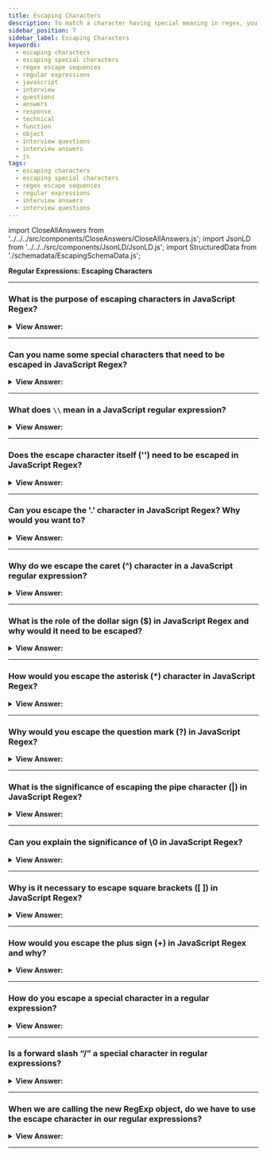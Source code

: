 ```yaml
---
title: Escaping Characters
description: To match a character having special meaning in regex, you need to use a escape sequence prefix with a backslash (\). Regular Expressions Interview Questions
sidebar_position: 7
sidebar_label: Escaping Characters
keywords:
  - escaping characters
  - escaping special characters
  - regex escape sequences
  - regular expressions
  - javascript
  - interview
  - questions
  - answers
  - response
  - technical
  - function
  - object
  - interview questions
  - interview answers
  - js
tags:
  - escaping characters
  - escaping special characters
  - regex escape sequences
  - regular expressions
  - interview answers
  - interview questions
---
```


import CloseAllAnswers from '../../../src/components/CloseAnswers/CloseAllAnswers.js';
import JsonLD from '../../../src/components/JsonLD/JsonLD.js';
import StructuredData from './schemadata/EscapingSchemaData.js';

<JsonLD data={StructuredData} />

<head>
  <title>Escaping Characters | Regular Expression Interview Questions</title>
</head>

**Regular Expressions: Escaping Characters**

<CloseAllAnswers />

---

### What is the purpose of escaping characters in JavaScript Regex?

<details>
  <summary><strong>View Answer:</strong></summary>
  <div>
  <div><strong>Interview Response:</strong> Escaping characters prevents certain special characters from being interpreted as part of the regular expression's syntax, allowing them to be used as literal characters instead.
  </div>
  </div>
</details>

---

### Can you name some special characters that need to be escaped in JavaScript Regex?

<details>
  <summary><strong>View Answer:</strong></summary>
  <div>
  <div><strong>Interview Response:</strong> In JavaScript Regex, the following special characters need to be escaped with a backslash (\): . * + ? ^ $ &#123; &#125; ( ) | [ ] \ and /.
  </div><br />
  <div><strong className="codeExample">Code Example:</strong><br /><br />

  <div></div>

```javascript
let text = "Hello (world). How are you? $100 is the cost. [JavaScript] {Regex} *bold*";
let specialChars = ["$", "(", ")", ".", "*", "+", "?", "[", "]", "{", "}", "\\"];

// the regext variable is generates the regex value dynamically
// /[\$\(\)\.\*\+\?\[\]\{\}\\]/g
let regex = new RegExp('[' + specialChars.map(c => '\\' + c).join('') + ']', 'g');
console.log(regex); 

let newText = text.replace(regex, '-');

console.log(newText); // Outputs: "Hello -world-. How are you- -100 is the cost. -JavaScript- -Regex- -bold-"
```

In this code, we're replacing all special characters with the dash character `-`. The `map()` function is used to add a `\` before each special character to escape it. The special characters include `$`, `(`, `)`, `.`, `*`, `+`, `?`, `[`, `]`, `{`, `}`, and `\\`.
  </div>
  </div>
</details>

---

### What does `\\` mean in a JavaScript regular expression?

<details>
  <summary><strong>View Answer:</strong></summary>
  <div>
  <div><strong>Interview Response:</strong> In a JavaScript regular expression, the `\\` sequence is used to escape the backslash character itself. This is necessary because `\` is the escape character in JavaScript strings.
  </div><br />
  <div><strong className="codeExample">Code Example:</strong><br /><br />

  <div></div>

Here's an example where `\\` is used to match a file path.

```javascript
let text = "C:\\Program Files\\Some Folder";
let regex = /\\/;
let result = text.split(regex);

console.log(result); // Outputs: [ 'C:', 'Program Files', 'Some Folder' ]
```

In this code, the `split()` method uses the regex `/\\/` (which matches a single backslash) to split the file path into different parts. Each `\\` in the string is treated as a single `\` due to the JavaScript string escaping, and the regex `/\\/` matches these single `\` characters.

  </div>
  </div>
</details>

---

### Does the escape character itself ('\') need to be escaped in JavaScript Regex?

<details>
  <summary><strong>View Answer:</strong></summary>
  <div>
  <div><strong>Interview Response:</strong> Yes, the escape character `\` itself needs to be escaped in JavaScript Regex. You escape it by using two backslashes `\\` to represent a single backslash in the pattern.
  </div><br />
  <div><strong className="codeExample">Code Example:</strong><br /><br />

  <div></div>

Sure, here's a JavaScript code example:

```javascript
let text = "Hello\\World";
let regex = /\\/g;

let result = text.match(regex);

console.log(result); // Outputs: [ '\\' ]
```

In this code, the regex `/\\/` is used to match the single backslash (`\`) in the string "Hello\\World". Because `\` is an escape character, we use `\\` to represent a literal `\`.

  </div>
  </div>
</details>

---

### Can you escape the '.' character in JavaScript Regex? Why would you want to?

<details>
  <summary><strong>View Answer:</strong></summary>
  <div>
  <div><strong>Interview Response:</strong> Yes, you can escape the '.' character in JavaScript Regex, and there are situations where you'd want to. By default, '.' matches any character except newline. If you want to match the literal '.' character, you must escape it using `\\.`.
  </div><br />
  <div><strong className="codeExample">Code Example:</strong><br /><br />

  <div></div>

```javascript
let text = "www.example.com";
let regex = /\./g;

let result = text.split(regex);

console.log(result); // Outputs: ['www', 'example', 'com']
```

In this code, the `split()` method uses the regex `/\./` (which matches a literal '.') to split the URL into different parts. Without escaping, '.' would match any character, splitting the string in undesired ways.

  </div>
  </div>
</details>

---

### Why do we escape the caret (^) character in a JavaScript regular expression?

<details>
  <summary><strong>View Answer:</strong></summary>
  <div>
  <div><strong>Interview Response:</strong> The caret ^ is escaped because it's a special character in Regex that matches the start of input. To match a literal caret, you escape it.
  </div>
  </div>
</details>

---

### What is the role of the dollar sign ($) in JavaScript Regex and why would it need to be escaped?

<details>
  <summary><strong>View Answer:</strong></summary>
  <div>
  <div><strong>Interview Response:</strong> In JavaScript Regex, the dollar sign (`$`) is a special character that matches the end of the input. If you want to match the literal dollar sign character, you need to escape it using `\\$`.
  </div><br />
  <div><strong className="codeExample">Code Example:</strong><br /><br />

  <div></div>

```javascript
let text = "The price is $100";
let regex = /\$.../g;

let result = text.match(regex);

console.log(result); // Outputs: ["$100"]
```

In this code, the regex `/\$/` is used to match the literal dollar sign (`$`) in the string. If `$` were not escaped, the regex would attempt to match the end of the input, not the dollar sign.

  </div>
  </div>
</details>

---

### How would you escape the asterisk (*) character in JavaScript Regex?

<details>
  <summary><strong>View Answer:</strong></summary>
  <div>
  <div><strong>Interview Response:</strong> The asterisk (*) is a special character in JavaScript Regex that means "zero or more" of the preceding element. If you want to match the literal asterisk character, you need to escape it using `\*`.
  </div><br />
  <div><strong className="codeExample">Code Example:</strong><br /><br />

  <div></div>

```javascript
let text = "5 * 3 equals 15";
let regex = /\*/g;

let result = text.match(regex);

console.log(result); // Outputs: [ '*' ]
```

In this code, the regex `/\*/` is used to match the literal asterisk (`*`) in the string. If `*` were not escaped, it would act as a quantifier, not a literal character.

  </div>
  </div>
</details>

---

### Why would you escape the question mark (?) in JavaScript Regex?

<details>
  <summary><strong>View Answer:</strong></summary>
  <div>
  <div><strong>Interview Response:</strong> In JavaScript Regex, ? is a special character that makes the preceding item optional. To match a literal question mark, you need to escape it using \?.
  </div>
  </div>
</details>

---

### What is the significance of escaping the pipe character (|) in JavaScript Regex?

<details>
  <summary><strong>View Answer:</strong></summary>
  <div>
  <div><strong>Interview Response:</strong> In JavaScript Regex, the pipe character (|) signifies logical OR between expressions. To match a literal pipe, it needs to be escaped using a backslash, as \| .
  </div>
  </div>
</details>

---

### Can you explain the significance of \0 in JavaScript Regex?

<details>
  <summary><strong>View Answer:</strong></summary>
  <div>
  <div><strong>Interview Response:</strong> In JavaScript, \0 in a regex pattern represents the null character (ASCII 0). It's not often used, but it can match null characters if they are present in the text.
  </div><br />
  <div><strong className="codeExample">Code Example:</strong><br /><br />

  <div></div>

```javascript
let text = "Hello\0World";
let regex = /\0/g;

let result = text.split(regex);

console.log(result); // Outputs: [ 'Hello', 'World' ]
```

In this code, the `split()` method uses the regex `/\0/` to split the string into "Hello" and "World" at the null character (`\0`). Note that null characters are not typically found in regular text.

  </div>
  </div>
</details>

---

### Why is it necessary to escape square brackets ([ ]) in JavaScript Regex?

<details>
  <summary><strong>View Answer:</strong></summary>
  <div>
  <div><strong>Interview Response:</strong> In JavaScript Regex, square brackets (`[ ]`) define a character set, matching any one character enclosed within the brackets. If you want to match the literal characters '[' or ']', you must escape them using `\\[`or `\\]`.
  </div><br />
  <div><strong className="codeExample">Code Example:</strong><br /><br />

  <div></div>

```javascript
let text = "Array elements: [1, 2, 3]";
let regex = /[\[\]]/g;

let result = text.match(regex);

console.log(result); // Outputs: [ '[', ']' ]
```

In this code, the regex `/[\[\]]/g` matches the literal characters '[' and ']' in the string. If they were not escaped, the regex would define a character set, not match the literal characters.

  </div>
  </div>
</details>

---

### How would you escape the plus sign (+) in JavaScript Regex and why?

<details>
  <summary><strong>View Answer:</strong></summary>
  <div>
  <div><strong>Interview Response:</strong> In JavaScript Regex, you'd escape the plus sign (+) with a backslash, like \\+. This is done when you want to match a literal plus sign, as unescaped + means 'one or more' of the preceding element.
  </div>
  </div>
</details>

---

### How do you escape a special character in a regular expression?

<details>
  <summary><strong>View Answer:</strong></summary>
  <div>
  <div><strong>Interview Response:</strong> You can escape a special character in a regular expression by using a backslash (\) before the character. For example, to escape the dot (.) character, you would write '\.' in order to escape a period.
    </div><br/>
  <div><strong>Technical Details:</strong> To match a character having a special meaning in regex, you need to use an escape sequence prefix with a backslash (\). E.g., \. matches "."; regex \+ matches "+"; and regex \( matches "(". You also need to use regex \\ to match "\" (back-slash). Regex recognizes common escape sequences such as \n for newline, \t for tab, \r for carriage-return, \nnn for a up to 3-digit octal number, \xhh for a two-digit hex code, \uhhhh for a 4-digit Unicode, \uhhhhhhhh for a 8-digit Unicode.
    </div>
  </div>
</details>

---

### Is a forward slash “/” a special character in regular expressions?

<details>
  <summary><strong>View Answer:</strong></summary>
  <div>
  <div><strong>Interview Response:</strong> A slash symbol `/` is not a special character, but in JavaScript, you use it to open and close the regexp: /...pattern.../, so we should escape it too when attempting to match it. On the other hand, if we are not using /.../, but create a regexp using the new RegExp, we do not need to escape it.
    </div><br />
  <div><strong className="codeExample">Code Example:</strong><br /><br />

  <div></div>

```js
console.log('/'.match(/\//)); // '/'

// Using the RegExp Object
console.log('/'.match(new RegExp('/'))); // finds /
```

  </div>
  </div>
</details>

---

### When we are calling the new RegExp object, do we have to use the escape character in our regular expressions?

<details>
  <summary><strong>View Answer:</strong></summary>
  <div>
  <div><strong>Interview Response:</strong>  If we create a regular expression with the new RegExp, we do not have to escape /, but need to do other escaping like the `\d` flag. The reason that this happens is that strings consume backslashes when we use the RegExp object constructor. The approach we should use is an additional backslash to escape special flags like \d. Instead of \d, we need to use `\\d`.
    </div><br />
  <div><strong className="codeExample">Code Example:</strong><br /><br />

  <div></div>

```js
// Wrong Approach
let regexp = new RegExp('d.d');
console.log('Chapter 5.1'.match(regexp)); // null, when we want 5.1

// Correct Approach
let regexp = new RegExp('\\d.\\d');
console.log('Chapter 5.1'.match(regexp)); // returns 5.1
```

  </div>
  </div>
</details>

---
